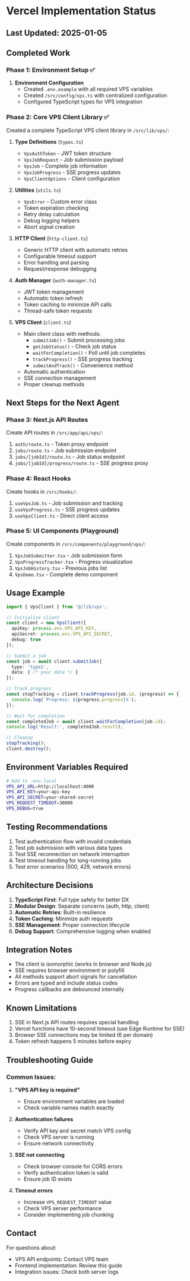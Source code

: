 # Vercel Implementation Status

## Last Updated: 2025-01-05

## Completed Work

### Phase 1: Environment Setup ✅
1. **Environment Configuration**
   - Created `.env.example` with all required VPS variables
   - Created `/src/config/vps.ts` with centralized configuration
   - Configured TypeScript types for VPS integration

### Phase 2: Core VPS Client Library ✅
Created a complete TypeScript VPS client library in `/src/lib/vps/`:

1. **Type Definitions** (`types.ts`)
   - `VpsAuthToken` - JWT token structure
   - `VpsJobRequest` - Job submission payload
   - `VpsJob` - Complete job information
   - `VpsJobProgress` - SSE progress updates
   - `VpsClientOptions` - Client configuration

2. **Utilities** (`utils.ts`)
   - `VpsError` - Custom error class
   - Token expiration checking
   - Retry delay calculation
   - Debug logging helpers
   - Abort signal creation

3. **HTTP Client** (`http-client.ts`)
   - Generic HTTP client with automatic retries
   - Configurable timeout support
   - Error handling and parsing
   - Request/response debugging

4. **Auth Manager** (`auth-manager.ts`)
   - JWT token management
   - Automatic token refresh
   - Token caching to minimize API calls
   - Thread-safe token requests

5. **VPS Client** (`client.ts`)
   - Main client class with methods:
     - `submitJob()` - Submit processing jobs
     - `getJobStatus()` - Check job status
     - `waitForCompletion()` - Poll until job completes
     - `trackProgress()` - SSE progress tracking
     - `submitAndTrack()` - Convenience method
   - Automatic authentication
   - SSE connection management
   - Proper cleanup methods

## Next Steps for the Next Agent

### Phase 3: Next.js API Routes
Create API routes in `/src/app/api/vps/`:
1. `auth/route.ts` - Token proxy endpoint
2. `jobs/route.ts` - Job submission endpoint
3. `jobs/[jobId]/route.ts` - Job status endpoint
4. `jobs/[jobId]/progress/route.ts` - SSE progress proxy

### Phase 4: React Hooks
Create hooks in `/src/hooks/`:
1. `useVpsJob.ts` - Job submission and tracking
2. `useVpsProgress.ts` - SSE progress updates
3. `useVpsClient.ts` - Direct client access

### Phase 5: UI Components (Playground)
Create components in `/src/components/playground/vps/`:
1. `VpsJobSubmitter.tsx` - Job submission form
2. `VpsProgressTracker.tsx` - Progress visualization
3. `VpsJobHistory.tsx` - Previous jobs list
4. `VpsDemo.tsx` - Complete demo component

## Usage Example

```typescript
import { VpsClient } from '@/lib/vps';

// Initialize client
const client = new VpsClient({
  apiKey: process.env.VPS_API_KEY,
  apiSecret: process.env.VPS_API_SECRET,
  debug: true
});

// Submit a job
const job = await client.submitJob({
  type: 'type1',
  data: { /* your data */ }
});

// Track progress
const stopTracking = client.trackProgress(job.id, (progress) => {
  console.log(`Progress: ${progress.progress}%`);
});

// Wait for completion
const completedJob = await client.waitForCompletion(job.id);
console.log('Result:', completedJob.result);

// Cleanup
stopTracking();
client.destroy();
```

## Environment Variables Required

```bash
# Add to .env.local
VPS_API_URL=http://localhost:4000
VPS_API_KEY=your-api-key
VPS_API_SECRET=your-shared-secret
VPS_REQUEST_TIMEOUT=30000
VPS_DEBUG=true
```

## Testing Recommendations

1. Test authentication flow with invalid credentials
2. Test job submission with various data types
3. Test SSE reconnection on network interruption
4. Test timeout handling for long-running jobs
5. Test error scenarios (500, 429, network errors)

## Architecture Decisions

1. **TypeScript First**: Full type safety for better DX
2. **Modular Design**: Separate concerns (auth, http, client)
3. **Automatic Retries**: Built-in resilience
4. **Token Caching**: Minimize auth requests
5. **SSE Management**: Proper connection lifecycle
6. **Debug Support**: Comprehensive logging when enabled

## Integration Notes

- The client is isomorphic (works in browser and Node.js)
- SSE requires browser environment or polyfill
- All methods support abort signals for cancellation
- Errors are typed and include status codes
- Progress callbacks are debounced internally

## Known Limitations

1. SSE in Next.js API routes requires special handling
2. Vercel functions have 10-second timeout (use Edge Runtime for SSE)
3. Browser SSE connections may be limited (6 per domain)
4. Token refresh happens 5 minutes before expiry

## Troubleshooting Guide

### Common Issues:

1. **"VPS API key is required"**
   - Ensure environment variables are loaded
   - Check variable names match exactly

2. **Authentication failures**
   - Verify API key and secret match VPS config
   - Check VPS server is running
   - Ensure network connectivity

3. **SSE not connecting**
   - Check browser console for CORS errors
   - Verify authentication token is valid
   - Ensure job ID exists

4. **Timeout errors**
   - Increase `VPS_REQUEST_TIMEOUT` value
   - Check VPS server performance
   - Consider implementing job chunking

## Contact

For questions about:
- VPS API endpoints: Contact VPS team
- Frontend implementation: Review this guide
- Integration issues: Check both server logs